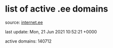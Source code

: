 # list of active .ee domains

source: [internet.ee](https://internet.ee/domains/ee-zone-file)

last update: Mon, 21 Jun 2021 10:52:21 +0000

active domains: 140712
